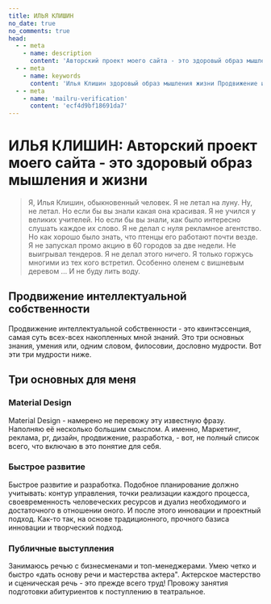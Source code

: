 ```yaml
---
title: ИЛЬЯ КЛИШИН
no_date: true
no_comments: true
head:
  - - meta
    - name: description
      content: 'Авторский проект моего сайта - это здоровый образ мышления и жизни Продвижение интеллектуальной собственности Material Design Быстрое развитие Публичные выступления'
  - - meta
    - name: keywords 
      content: 'Илья Клишин здоровый образ мышления жизни Продвижение интеллектуальной собственности Продвижение интеллектуальной собственности - это квинтэссенция, самая суть всех-всех накопленных мной знаний. Это три основных знания, умения или, одним словом, филосовии, дословно мудрости. Вот эти три мудрости ниже'
  - - meta
    - name: 'mailru-verification'
      content: 'ecf4d9bf18691da7'
---
```


# ИЛЬЯ КЛИШИН: Авторский проект моего сайта - это здоровый образ мышления и жизни

> Я, Илья Клишин, обыкновенный человек. Я не летал на луну. Ну, не летал. Но если бы вы знали какая она красивая. Я не учился у великих учителей. Но если бы вы знали, как было интересно слушать каждое их слово. Я не делал с нуля рекламное агентство. Но как хорошо было знать, что птенцы его работают почти везде. Я не запускал промо акцию в 60 городов за две недели. Не выигрывал тендеров. Я не делал этого ничего. Я только горжусь многими из тех кого встретил. Особенно оленем с вишневым деревом ... И не буду лить воду.


## Продвижение интеллектуальной собственности

Продвижение интеллектуальной собственности - это квинтэссенция, самая суть всех-всех накопленных мной знаний.
Это три основных знания, умения или, одним словом, филосовии, дословно мудрости. Вот эти три мудрости ниже.



## Три основных для меня

### Material Design

Material Design - намерено не перевожу эту известную фразу. Наполняю её несколько большим смыслом. А именно, Маркетинг, реклама, pr, дизайн, продвижение, разработка, - вот, не полный список всего, что включаю в это понятие для себя.

### Быстрое развитие

Быстрое развитие и разработка. Подобное планирование должно учитывать: контур управления, точки реализации каждого процесса, своевременность человеческих ресурсов и дуализ необходимого и достаточного в отношении оного. И после этого инновации и проектный подход. Как-то так, на основе традиционного, прочного базиса инновации и творческий подход.

### Публичные выступления

Занимаюсь речью с бизнесменами и топ-менеджерами. Умею четко и быстро «дать основу речи и мастерства актера". Актерское мастерство и сценическая речь - это прежде всего труд! Провожу занятия подготовки абитуриентов к поступлению в театральное.
